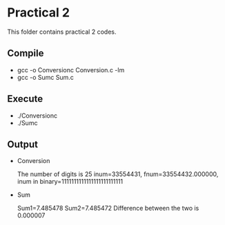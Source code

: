 # Practical 2

This folder contains practical 2 codes.

## Compile

* gcc -o Conversionc Conversion.c -lm
* gcc -o Sumc Sum.c

## Execute
* ./Conversionc
* ./Sumc

## Output

* Conversion
 
    The number of digits is 25
    inum=33554431,  fnum=33554432.000000, inum in binary=1111111111111111111111111

* Sum

     Sum1=7.485478
    Sum2=7.485472
    Difference between the two is 0.000007
